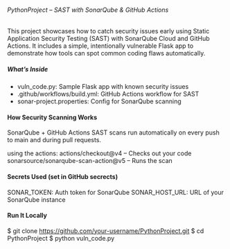 ###### PythonProject – SAST with SonarQube & GitHub Actions #######
 
This project showcases how to catch security issues early using Static Application Security Testing (SAST) with SonarQube Cloud and GitHub Actions.
It includes a simple, intentionally vulnerable Flask app to demonstrate how tools can spot common coding flaws automatically.

##### What’s Inside
- vuln_code.py: Sample Flask app with known security issues
- .github/workflows/build.yml: GitHub Actions workflow for SAST
- sonar-project.properties: Config for SonarQube scanning

#### How Security Scanning Works
SonarQube + GitHub Actions
SAST scans run automatically on every push to main and during pull requests.

using the actions:
actions/checkout@v4 – Checks out your code
sonarsource/sonarqube-scan-action@v5 – Runs the scan

#### Secrets Used (set in GitHub secrects)
SONAR_TOKEN: Auth token for SonarQube
SONAR_HOST_URL: URL of your SonarQube instance

#### Run It Locally

$ git clone https://github.com/your-username/PythonProject.git
$ cd PythonProject
$ python vuln_code.py



